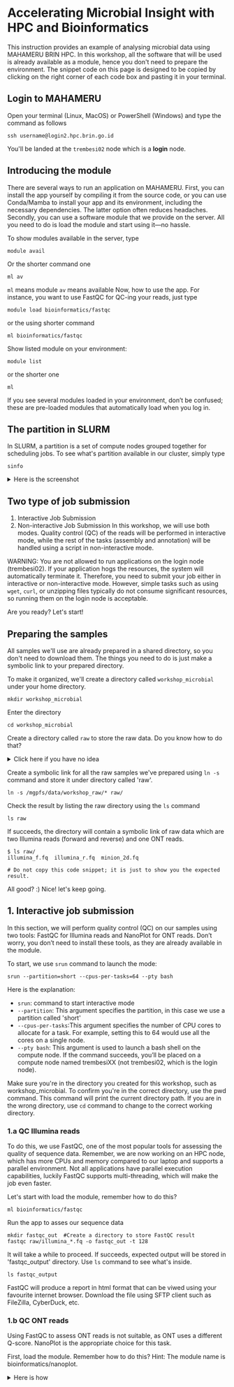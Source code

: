 # Accelerating Microbial Insight with HPC and Bioinformatics

This instruction provides an example of analysing microbial data using MAHAMERU BRIN HPC. In this workshop, all the software that will be used is already available as a module, hence you don't need to prepare the environment. The snippet code on this page is designed to be copied by clicking on the right corner of each code box and pasting it in your terminal.

## Login to MAHAMERU
Open your terminal (Linux, MacOS) or PowerShell (Windows) and type the command as follows
```
ssh username@login2.hpc.brin.go.id
```
You'll be landed at the `trembesi02` node which is a **login** node.

## Introducing the module
There are several ways to run an application on MAHAMERU. First, you can install the app yourself by compiling it from the source code, or you can use Conda/Mamba to install your app and its environment, including the necessary dependencies. The latter option often reduces headaches. Secondly, you can use a software module that we provide on the server. All you need to do is load the module and start using it—no hassle.

To show modules available in the server, type
```
module avail
```
Or the shorter command one
```
ml av
```
`ml` means module `av` means available
Now, how to use the app. For instance, you want to use FastQC for QC-ing your reads, just type
```
module load bioinformatics/fastqc
```
or the using shorter command
```
ml bioinformatics/fastqc
```
Show listed module on your environment:
```
module list
```
or the shorter one
```
ml
```
If you see several modules loaded in your environment, don’t be confused; these are pre-loaded modules that automatically load when you log in.

## The partition in SLURM
In SLURM, a partition is a set of compute nodes grouped together for scheduling jobs.
To see what's partition available in our cluster, simply type
```
sinfo
```
<details>
  <summary>Here is the screenshot </summary>
[Partition](https://github.com/user-attachments/assets/9455bcdc-e2fc-49f0-9afb-e63b579668b9)
</details>

## Two type of job submission
1. Interactive Job Submission
2. Non-interactive Job Submission
In this workshop, we will use both modes. Quality control (QC) of the reads will be performed in interactive mode, while the rest of the tasks (assembly and annotation) will be handled using a script in non-interactive mode.

WARNING: You are not allowed to run applications on the login node (trembesi02). If your application hogs the resources, the system will automatically terminate it. Therefore, you need to submit your job either in interactive or non-interactive mode. However, simple tasks such as using `wget`, `curl`, or unzipping files typically do not consume significant resources, so running them on the login node is acceptable.

Are you ready? Let's start!

## Preparing the samples
All samples we'll use are already prepared in a shared directory, so you don't need to download them. The things you need to do is just make a symbolic link to your prepared directory.

To make it organized, we'll create a directory called `workshop_microbial` under your home directory.
```
mkdir workshop_microbial
```
Enter the directory
```
cd workshop_microbial
```
Create a directory called `raw` to store the raw data. Do you know how to do that?
<details>
  <summary>Click here if you have no idea</summary>
  Symply type 'mkdir raw'
</details>

Create a symbolic link for all the raw samples we've prepared using `ln -s` command and store it under directory called 'raw'.
```
ln -s /mgpfs/data/workshop_raw/* raw/
```
Check the result by listing the raw directory using the `ls` command
```
ls raw
```
If succeeds, the directory will contain a symbolic link of raw data which are two Illumina reads (forward and reverse) and one ONT reads.
```
$ ls raw/
illumina_f.fq  illumina_r.fq  minion_2d.fq

# Do not copy this code snippet; it is just to show you the expected result.
```
All good? :)
Nice! let's keep going.

## 1. Interactive job submission 
In this section, we will perform quality control (QC) on our samples using two tools: FastQC for Illumina reads and NanoPlot for ONT reads. Don’t worry, you don’t need to install these tools, as they are already available in the module.

To start, we use `srun` command to launch the mode:
```
srun --partition=short --cpus-per-tasks=64 --pty bash
```
Here is the explanation:
- `srun`: command to start interactive mode
- `--partition`: This argument specifies the partition, in this case we use a partition called  'short'
- `--cpus-per-tasks`:This argument specifies the number of CPU cores to allocate for a task. For example, setting this to 64 would use all the cores on a single node.
- `--pty bash`: This argument is used to launch a bash shell on the compute node.
If the command succeeds, you’ll be placed on a compute node named trembesiXX (not trembesi02, which is the login node).

Make sure you're in the directory you created for this workshop, such as workshop_microbial. To confirm you're in the correct directory, use the pwd command. This command will print the current directory path. If you are in the wrong directory, use `cd` command to change to the correct working directory.

### 1.a QC Illumina reads
To do this, we use FastQC, one of the most popular tools for assessing the quality of sequence data. Remember, we are now working on an HPC node, which has more CPUs and memory compared to our laptop and supports a parallel environment. Not all applications have parallel execution capabilities, luckily FastQC supports multi-threading, which will make the job even faster.

Let's start with load the module, remember how to do this?
```
ml bioinformatics/fastqc
```
Run the app to asses our sequence data
```
mkdir fastqc_out  #Create a directory to store FastQC result
fastqc raw/illumina_*.fq -o fastqc_out -t 128
```
It will take a while to proceed. If succeeds, expected output will be stored in 'fastqc_output' directory. Use `ls` command to see what's inside.
```
ls fastqc_output
```
FastQC will produce a report in html format that can be viwed using your favourite internet browser. Download the file using SFTP client such as FileZilla, CyberDuck, etc.

### 1.b QC ONT reads
Using FastQC to assess ONT reads is not suitable, as ONT uses a different Q-score. NanoPlot is the appropriate choice for this task.

First, load the module. Remember how to do this? Hint: The module name is bioinformatics/nanoplot.
<details>
  <summary>Here is how</summary>
Oops, sorry about that. Please try it yourself.
</details>

